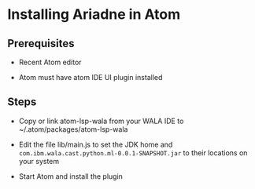 # Installing Ariadne in Atom

## Prerequisites

* Recent Atom editor

* Atom must have atom IDE UI plugin installed

## Steps

* Copy or link atom-lsp-wala from your WALA IDE to ~/.atom/packages/atom-lsp-wala

* Edit the file lib/main.js to set the JDK home and `com.ibm.wala.cast.python.ml-0.0.1-SNAPSHOT.jar` to their locations on your system

* Start Atom and install the plugin
